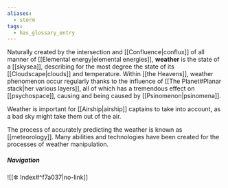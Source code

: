 ```yaml
---
aliases:
  - storm
tags:
  - has_glossary_entry
---
```

Naturally created by the intersection and [[Confluence|conflux]] of all manner of [[Elemental energy|elemental energies]], **weather** is the state of a [[skysea]], describing for the most degree the state of its [[Cloudscape|clouds]] and temperature. Within [[the Heavens]], weather phenomenon occur regularly thanks to the influence of [[The Planet#Planar stack|her various layers]], all of which has a tremendous effect on [[psychospace]], causing and being caused by [[Psinomenon|psinomena]].

Weather is important for [[Airship|airship]] captains to take into account, as a bad sky might take them out of the air.

The process of accurately predicting the weather is known as [[meteorology]]. Many abilities and technologies have been created for the processes of weather manipulation. 

##### Navigation
![[✼ Index#^f7a037|no-link]]